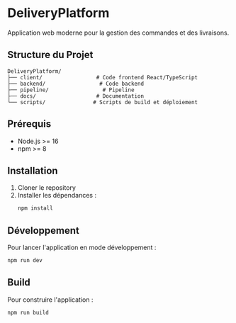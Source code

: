 # DeliveryPlatform

Application web moderne pour la gestion des commandes et des livraisons.

## Structure du Projet

```
DeliveryPlatform/
├── client/                 # Code frontend React/TypeScript
├── backend/                 # Code backend
├── pipeline/                 # Pipeline
├── docs/                   # Documentation
└── scripts/               # Scripts de build et déploiement
```

## Prérequis

- Node.js >= 16
- npm >= 8

## Installation

1. Cloner le repository
2. Installer les dépendances :
   ```bash
   npm install
   ```

## Développement

Pour lancer l'application en mode développement :

```bash
npm run dev
```

## Build

Pour construire l'application :

```bash
npm run build
```
